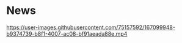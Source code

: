 # News

https://user-images.githubusercontent.com/75157592/167099948-b9374739-b8f1-4007-ac08-bf91aeada88e.mp4

